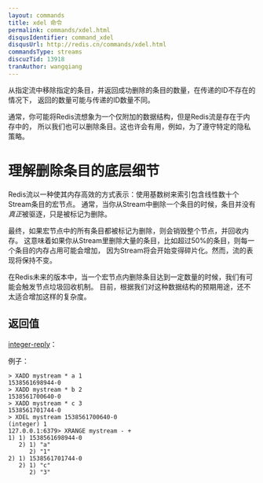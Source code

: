 ```yaml
---
layout: commands
title: xdel 命令
permalink: commands/xdel.html
disqusIdentifier: command_xdel
disqusUrl: http://redis.cn/commands/xdel.html
commandsType: streams
discuzTid: 13918
tranAuthor: wangqiang
---
```


从指定流中移除指定的条目，并返回成功删除的条目的数量，在传递的ID不存在的情况下，
返回的数量可能与传递的ID数量不同。

通常，你可能将Redis流想象为一个仅附加的数据结构，但是Redis流是存在于内存中的，
所以我们也可以删除条目。这也许会有用，例如，为了遵守特定的隐私策略。

# 理解删除条目的底层细节

Redis流以一种使其内存高效的方式表示：使用基数树来索引包含线性数十个Stream条目的宏节点。
通常，当你从Stream中删除一个条目的时候，条目并没有*真正*被驱逐，只是被标记为删除。

最终，如果宏节点中的所有条目都被标记为删除，则会销毁整个节点，并回收内存。
这意味着如果你从Stream里删除大量的条目，比如超过50%的条目，则每一个条目的内存占用可能会增加，
因为Stream将会开始变得碎片化。然而，流的表现将保持不变。

在Redis未来的版本中，当一个宏节点内删除条目达到一定数量的时候，我们有可能会触发节点垃圾回收机制。
目前，根据我们对这种数据结构的预期用途，还不太适合增加这样的复杂度。

## 返回值

[integer-reply](/topics/protocol.html#integer-reply)：


例子：

```
> XADD mystream * a 1
1538561698944-0
> XADD mystream * b 2
1538561700640-0
> XADD mystream * c 3
1538561701744-0
> XDEL mystream 1538561700640-0
(integer) 1
127.0.0.1:6379> XRANGE mystream - +
1) 1) 1538561698944-0
   2) 1) "a"
      2) "1"
2) 1) 1538561701744-0
   2) 1) "c"
      2) "3"
```
